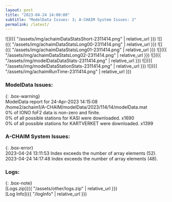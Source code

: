 ```yaml
---
layout: post
title: "2023-04-24 14:00:00"
subtitle: "ModelData Issues: 3; A-CHAIM System Issues: 2"
permalink: /latest/
---
```


![]({{ "/assets/img/achaimDataStatsShort-2311414.png" | relative_url }})
![]({{ "/assets/img/achaimDataStatsLong00-2311414.png" | relative_url }})
![]({{ "/assets/img/achaimDataStatsLong01-2311414.png" | relative_url }})
![]({{ "/assets/img/achaimDataStatsLong02-2311414.png" | relative_url }})
![]({{ "/assets/img/modelDataDataStats-2311414.png" | relative_url }})
![]({{ "/assets/img/modelDataStationStats-2311414.png" | relative_url }})
![]({{ "/assets/img/achaimRunTime-2311414.png" | relative_url }})


### ModelData Issues:  
  
{: .box-warning}  
 ModelData report for 24-Apr-2023 14:15:08   
 /home2/achaim1/A-CHAIM/modelData/2023/114/14/modelData.mat   
 0% of IONO foF2 data is non-zero and finite.   
 0% of all possible stations for KASI were downloaded. x1690   
 0% of all possible stations for KARTVERKET were downloaded. x1399   
  
### A-CHAIM System Issues:  
  
{: .box-error}  
2023-04-24 13:11:53 Index exceeds the number of array elements (52).  
2023-04-24 14:17:48 Index exceeds the number of array elements (48).  

### Logs:  
  
{: .box-note}  
[Logs.zip]({{ "/assets/other/logs.zip" | relative_url }})  
[Log Info]({{ "/logInfo" | relative_url }})  
